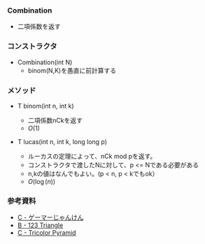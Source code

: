 ### Combination
- 二項係数を返す

### コンストラクタ
- Combination(int N)
  - binom(N,K)を愚直に前計算する 

### メソッド
- T binom(int n, int k)
  - 二項係数nCkを返す
  - $O(1)$

- T lucas(int n, int k, long long p)
  - ルーカスの定理によって、nCk mod pを返す。
  - コンストラクタで渡したNに対して、p <= Nである必要がある
  - n,kの値はなんでもよい。(p < n, p < kでもok）
  - $O(\log(n))$
### 参考資料
- [C - ゲーマーじゃんけん](https://atcoder.jp/contests/dwango2015-prelims/tasks/dwango2015_prelims_3)
- [B - 123 Triangle](https://atcoder.jp/contests/agc043/tasks/agc043_b)
- [C - Tricolor Pyramid](https://atcoder.jp/contests/arc117/tasks/arc117_c)

